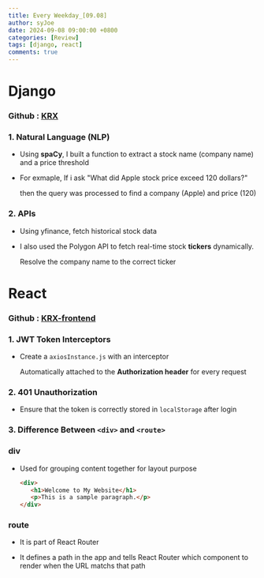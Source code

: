 ```yaml
---
title: Every Weekday_[09.08]
author: syJoe
date: 2024-09-08 09:00:00 +0800
categories: [Review]
tags: [django, react]
comments: true
---
```


# Django

### Github : [KRX](https://github.com/syjoe02/Krx)

### 1. **Natural Language (NLP)**
   - Using **spaCy**, I built a function to extract a stock name (company name) and a price threshold

   - For exmaple, If i ask "What did Apple stock price exceed 120 dollars?" 
   
      then the query was processed to find a company (Apple) and price (120)

### 2. **APIs**

- Using yfinance, fetch historical stock data

- I also used the Polygon API to fetch real-time stock **tickers** dynamically.

   Resolve the company name to the correct ticker


# React

### Github : [KRX-frontend](https://github.com/syjoe02/Krx-frontend)

### 1. **JWT Token Interceptors**

- Create a `axiosInstance.js` with an interceptor

   Automatically attached to the **Authorization header** for every request

### 2. **401 Unauthorization**

- Ensure that the token is correctly stored in `localStorage` after login

### 3. **Difference Between `<div>` and `<route>`**

### div

- Used for grouping content together for layout purpose

   ```html
   <div>
      <h1>Welcome to My Website</h1>
      <p>This is a sample paragraph.</p>
   </div>
   ```
### route

- It is part of React Router

- It defines a path in the app and tells React Router which component to render when the URL matchs that path
